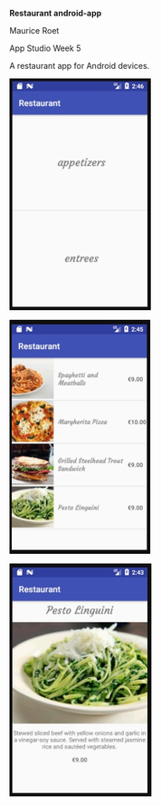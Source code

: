**Restaurant android-app**

Maurice Roet

App Studio Week 5

A restaurant app for Android devices.

![alt text](https://github.com/MKRoet/Restaurant/blob/master/doc/Restaurant1.jpg)

![alt text](https://github.com/MKRoet/Restaurant/blob/master/doc/Restaurant2.jpg)

![alt text](https://github.com/MKRoet/Restaurant/blob/master/doc/Restaurant3.jpg)
